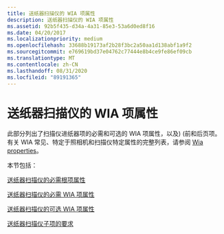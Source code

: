 ```yaml
---
title: 送纸器扫描仪的 WIA 项属性
description: 送纸器扫描仪的 WIA 项属性
ms.assetid: 92b5f435-d34a-4a31-85e3-53a6d0ed8f16
ms.date: 04/20/2017
ms.localizationpriority: medium
ms.openlocfilehash: 33688b19173af2b28f3bc2a50aa1d138abf1a9f2
ms.sourcegitcommit: e769619bd37e04762c77444e8b4ce9fe86ef09cb
ms.translationtype: MT
ms.contentlocale: zh-CN
ms.lasthandoff: 08/31/2020
ms.locfileid: "89191365"
---
```

# <a name="wia-item-properties-for-feeder-scanners"></a>送纸器扫描仪的 WIA 项属性





此部分列出了扫描仪进纸器项的必需和可选的 WIA 项属性，以及)  (前和后页项。 有关 WIA 常见、特定于照相机和扫描仪特定属性的完整列表，请参阅 [Wia properties](./wia-properties.md)。

本节包括：

[送纸器扫描仪的必需根项属性](required-root-item-properties-for-feeder-scanners.md)

[送纸器扫描仪的必需 WIA 项属性](required-wia-item-properties-for-feeder-scanners.md)

[送纸器扫描仪的可选 WIA 项属性](optional-wia-item-properties-for-feeder-scanners.md)

[送纸器扫描仪子项的要求](requirements-for-feeder-scanners-child-items.md)

 

